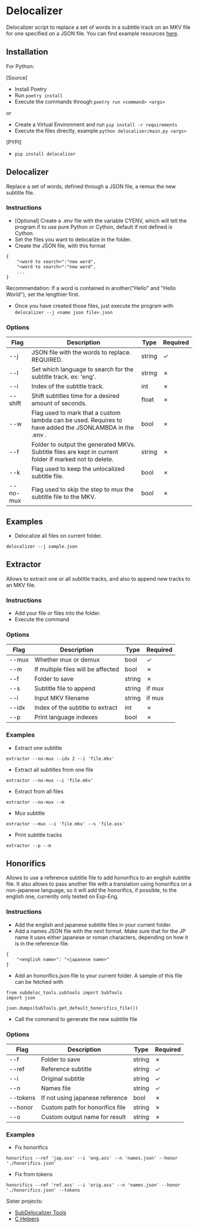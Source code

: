 Delocalizer
===========

Delocalizer script to replace a set of words in a subtitle track on an MKV file for one specified on a JSON file. You can find example resources [here](https://efronc.github.io/delocalizer-files).

## Installation
For Python:

[Source]
- Install Poetry
- Run `poetry install`
- Execute the commands through `poetry run <command> <args>`

or

- Create a Virtual Environment and run `pip install -r requirements`
- Execute the files directly, example `python delocalizer/main.py <args>`

[PYPI]
- `pip install delocalizer`

## Delocalizer

Replace a set of words, defined through a JSON file, a remux the new subtitle file.

### Instructions

- [Optional] Create a .env file with the variable CYENV, which will tell the program if to use pure Python or Cython, default if not defined is Cython.
- Set the files you want to delocalize in the folder.
- Create the JSON file, with this format
```
{
    "<word to search>":"new word",
    "<word to search>":"new word",
    ...
}
```

Recommendation: If a word is contained in another("Hello" and "Hello World"), set the lengthier first.
- Once you have created those files, just execute the program with `delocalizer --j <name json file>.json`

### Options
| Flag     | Description                                                                                             | Type   | Required |
|----------|---------------------------------------------------------------------------------------------------------|--------|----------|
| --j      | JSON file with the words to replace. REQUIRED.                                                          | string |     ✓    |
| --l      | Set which language to search for the subtitle track. ex: 'eng'.                                         | string |     ✗    |
| --i      | Index of the subtitle track.                                                                            | int    |     ✗    |
| --shift  | Shift subtitles time for a desired amount of seconds.                                                   | float  |     ✗    |
| --w      | Flag used to mark that a custom lambda can be used. Requires to have added the JSONLAMBDA in the .env . | bool   |     ✗    |
| --f      | Folder to output the generated MKVs. Subtitle files are kept in current folder if marked not to delete. | string |     ✗    |
| --k      | Flag used to keep the unlocalized subtitle file.                                                        | bool   |     ✗    |
| --no-mux | Flag used to skip the step to mux the subtitle file to the MKV.                                         | bool   |     ✗    |

## Examples

- Delocalize all files on current folder.
```
delocalizer --j sample.json
```


## Extractor

Allows to extract one or all subtitle tracks, and also to append new tracks to an MKV file.

### Instructions

- Add your file or files into the folder.
- Execute the command

### Options
| Flag  | Description                        | Type   | Required |
|-------|------------------------------------|--------|----------|
| --mux | Whether mux or demux               | bool   | ✓        |
| --m   | If multiple files will be affected | bool   | ✗        |
| --f   | Folder to save                     | string | ✗        |
| --s   | Subtitle file to append            | string | if mux   |
| --i   | Input MKV filename                 | string | if mux   |
| --idx | Index of the subtitle to extract   | int    | ✗        |
| --p   | Print language indexes             | bool   | ✗        |

### Examples

- Extract one subtitle
```
extractor --no-mux --idx 2 --i 'file.mkv'
```

- Extract all subtitles from one file
```
extractor --no-mux --i 'file.mkv'
```

- Extract from all files
```
extractor --no-mux --m
```

- Mux subtitle
```
extractor --mux --i 'file.mkv' --s 'file.ass'
```

- Print subtitle tracks
```
extractor --p --m
```


## Honorifics

Allows to use a reference subtitle file to add honorifics to an english subtitle file. It also allows to pass another file with a translation using honorifics on a non-japanese language, so it will add the honorifics, if possible, to the english one, currently only tested on Esp-Eng.

### Instructions

- Add the english and japanese subtitle files in your current folder.
- Add a names JSON file with the next format. Make sure that for the JP name it uses either japanese or roman characters, depending on how it is in the reference file.
```
{
    "<english name>": "<japanese name>"
}
```
- Add an honorifics.json file to your current folder. A sample of this file can be fetched with
```
from subdeloc_tools.subtools import SubTools
import json

json.dumps(SubTools.get_default_honorifics_file())
```
- Call the command to generate the new subtitle file

### Options
| Flag     | Description                     | Type   | Required |
|----------|---------------------------------|--------|----------|
| --f      | Folder to save                  | string | ✗        |
| --ref    | Reference subtitle              | string | ✓        |
| --i      | Original subtitle               | string | ✓        |
| --n      | Names file                      | string | ✓        |
| --tokens | If not using japanese reference | bool   | ✗        |
| --honor  | Custom path for honorifics file | string | ✗        |
| --o      | Custom output name for result   | string | ✗        |

### Examples

- Fix honorifics
```
honorifics --ref 'jap.ass' --i 'eng.ass' --n 'names.json' --honor './honorifics.json'
```

- Fix from tokens
```
honorifics --ref 'ref.ass' --i 'orig.ass' --n 'names.json' --honor './honorifics.json' --tokens
```

Sister projects:
- [SubDelocalizer Tools](https://github.com/EfronC/subdeloc_tools)
- [C Helpers](https://github.com/EfronC/subdeloc_helper)